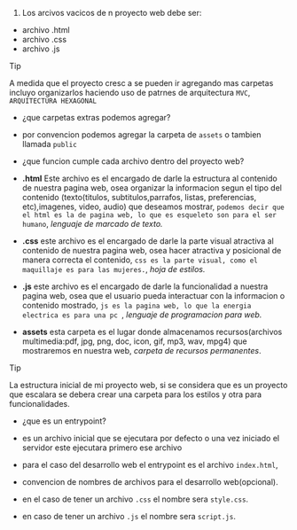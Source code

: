 1. Los arcivos vacicos de n proyecto web debe ser:
- archivo .html
- archivo .css
- archivo .js
  
>[!TIP]    
> A medida que el proyecto cresc a se pueden ir agregando mas carpetas incluyo organizarlos haciendo uso de patrnes de arquitectura `MVC`, `ARQUITECTURA HEXAGONAL`

- ¿que carpetas extras podemos agregar?
- por convencion podemos agregar la carpeta de `assets` o tambien llamada `public`


- ¿que funcion cumple cada archivo dentro del proyecto web?
- **.html** Este archivo es el encargado de darle la estructura al contenido de nuestra pagina web, osea organizar la informacion segun el tipo del contenido (texto(titulos, subtitulos,parrafos, listas, preferencias, etc),imagenes, video, audio) que deseamos mostrar, `podemos decir que el html es la de pagina web, lo que es esqueleto son para el ser humano`, *lenguaje de marcado de texto.*
- **.css** este archivo es el encargado de darle la parte visual atractiva al contenido de nuestra pagina web, osea hacer atractiva y posicional de manera correcta el contenido, `css es la parte visual, como el maquillaje es para las mujeres.`, *hoja de estilos.*
- **.js** este archivo es el encargado de darle la funcionalidad a nuestra pagina web, osea que el usuario pueda interactuar con la informacion o contenido mostrado, `js es la pagina web, lo que la energia electrica es para una pc `, *lenguaje de programacion para web.*
- **assets** esta carpeta es el lugar donde almacenamos recursos(archivos multimedia:pdf, jpg, png, doc, icon, gif, mp3, wav, mpg4) que mostraremos en nuestra web, *carpeta de recursos permanentes*.

>[!TIP]
>La estructura inicial de mi proyecto web, si se considera que es un proyecto que escalara se debera crear una carpeta para los estilos y otra para funcionalidades.

- ¿que es un entrypoint?
- es un archivo inicial que se ejecutara por defecto o una vez iniciado el servidor este ejecutara primero ese archivo
- para el caso del desarrollo web el entrypoint es el archivo `index.html`, 

- convencion de nombres de archivos para el desarrollo web(opcional).
- en el caso de tener un archivo `.css` el nombre sera `style.css`.
- en caso de tener un archivo `.js` el nombre sera `script.js`.
